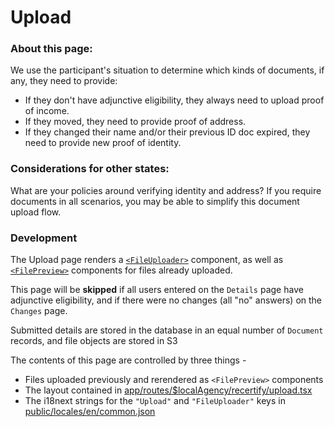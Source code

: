 # Upload

### About this page:

​​We use the participant's situation to determine which kinds of documents, if any, they need to provide:

- If they don't have adjunctive eligibility, they always need to upload proof of income.
- If they moved, they need to provide proof of address.
- If they changed their name and/or their previous ID doc expired, they need to provide new proof of identity.

### Considerations for other states:

What are your policies around verifying identity and address?
If you require documents in all scenarios, you may be able to simplify this document upload flow.

### Development

The Upload page renders a [`<FileUploader>`](../../../participant/app/components/FileUploader.tsx) component, as well as [`<FilePreview>`](../../../participant/app/components/FilePreview.tsx) components for files already uploaded.

This page will be **skipped** if all users entered on the `Details` page have adjunctive eligibility, and if there were no changes (all "no" answers) on the `Changes` page.

Submitted details are stored in the database in an equal number of `Document` records, and file objects are stored in S3

The contents of this page are controlled by three things -

- Files uploaded previously and rerendered as `<FilePreview>` components
- The layout contained in [app/routes/$localAgency/recertify/upload.tsx](../../../participant/app/routes/%24localAgency/recertify/upload.tsx)
- The i18next strings for the `"Upload"` and `"FileUploader"` keys in [public/locales/en/common.json](../../../participant/public/locales/en/common.json)
